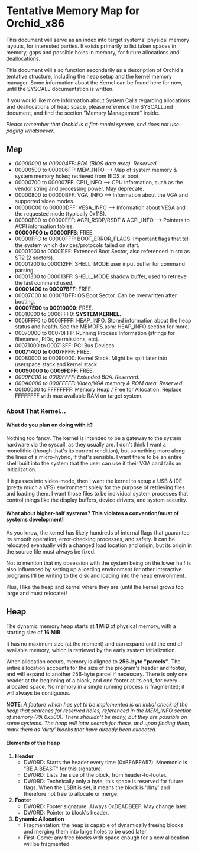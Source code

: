# Tentative Memory Map for Orchid_x86
This document will serve as an index into target systems' physical memory layouts, for interested parties. It exists primarily to list taken spaces in memory, gaps and possible holes in memory, for future allocations and deallocations.

This document will also function secondarily as a description of Orchid's tentative structure, including the heap setup and the kernel memory manager. Some information about the Kernel can be found here for now, until the SYSCALL documentation is written.

If you would like more information about System Calls regarding allocations and deallocations of heap space, please reference the SYSCALL.md document, and find the section "Memory Management" inside.

*Please remember that Orchid is a flat-model system, and does not use paging whatsoever.*


## Map
- *00000000 to 000004FF: BDA (BIOS data area). Reserved.*
- 00000500 to 000006FF: MEM_INFO --> Map of system memory & system memory holes; retrieved from BIOS at boot.
- 00000700 to 000007FF: CPU_INFO --> CPU information, such as the vendor string and processing power. May deprecate.
- 00000800 to 00000BFF: VGA_INFO --> Information about the VGA and supported video modes.
- 00000C00 to 00000DFF: VESA_INFO --> Information about VESA and the requested mode (typically 0x118).
- 00000E00 to 00000EFF: ACPI_RSDP/RSDT & ACPI_INFO --> Pointers to ACPI information tables.
- **00000F00 to 00000FFB**: FREE.
- 00000FFC to 00000FFF: BOOT_ERROR_FLAGS. Important flags that tell the system which devices/protocols failed on start.
- 00001000 to 000011FF: Extended Boot Sector, also referenced in src as ST2 (2 sectors).
- 00001200 to 000012FF: SHELL_MODE user input buffer for command parsing.
- 00001300 to 000013FF: SHELL_MODE shadow buffer, used to retrieve the last command used.
- **00001400 to 00007BFF**: FREE.
- 00007C00 to 00007DFF: OS Boot Sector. Can be overwritten after booting.
- **00007E00 to 00010000**: FREE.
- 00010000 to 0006FFF0: **SYSTEM KERNEL.**
- 0006FFF0 to 0006FFFF: HEAP_INFO. Stored information about the heap status and health. See the MEMOPS.asm: HEAP_INFO section for more.
- 00070000 to 00070FFF: Running Process Information (strings for filenames, PIDs, permissions, etc).
- 00071000 to 000713FF: PCI Bus Devices
- **00071400 to 0007FFFF**: FREE.
- 00080000 to 00090000: Kernel Stack. Might be split later into userspace stack and kernel stack.
- **00090000 to 0009FDFF**: FREE.
- *0009FC00 to 0009FFFF: Extended BDA. Reserved.*
- *000A0000 to 000FFFFF: Video/VGA memory & ROM area. Reserved.*
- 00100000 to FFFFFFFF: Memory Heap / Free for Allocation. Replace FFFFFFFF with max available RAM on target system.


### About That Kernel...
#### What do you plan on doing with it?

Nothing too fancy. The kernel is intended to be a gateway to the system hardware via the syscall, as they usually are. I don't think I want a monolithic (though that's its current rendition), but something more along the lines of a micro-hybrid, if that's sensible. I want there to be an entire shell built into the system that the user can use if their VGA card fails an initialization.

If it passes into video-mode, then I want the kernel to setup a USB & IDE (pretty much a VFS) environment solely for the purpose of retrieving files and loading them. I want those files to be individual system processes that control things like the display buffers, device drivers, and system security.

#### What about higher-half systems? This violates a convention/must of systems development!

As you know, the kernel has likely hundreds of internal flags that guarantee its smooth operation, error-checking processes, and safety. It can be relocated eventually with a changed load location and origin, but its origin in the source file must always be fixed.

Not to mention that my obsession with the system being on the lower half is also influenced by setting up a loading environment for other interactive programs I'll be writing to the disk and loading into the heap environment.

Plus, I like the heap and kernel where they are (until the kernel grows too large and must relocate)!


## Heap
The dynamic memory heap starts at **1 MiB** of physical memory, with a starting size of **16 MiB**.

It has no maximum size (at the moment) and can expand until the end of available memory, which is retrieved by the early system initialization.

When allocation occurs, memory is aligned to **256-byte "parcels"**. The entire allocation accounts for the size of the program's header and footer, and will expand to another 256-byte parcel if necessary. There is only one header at the beginning of a block, and one footer at its end, for every allocated space. No memory in a single running process is fragmented; it will always be contiguous.

**NOTE**: *A feature which has yet to be implemented is an initial check of the heap that searches for reserved holes, referenced in the MEM_INFO section of memory (PA 0x500). There shouldn't be many, but they are possible on some systems. The heap will later search for these, and upon finding them, mark them as 'dirty' blocks that have already been allocated.*

#### Elements of the Heap
1. **Header**
    - DWORD: Starts the header every time (0xBEABEA57). Mnemonic is "BE A BEAST" for this signature.
    - DWORD: Lists the size of the block, from header-to-footer.
    - DWORD: Technically only a byte, this space is reserved for future flags. When the LSBit is set, it means the block is 'dirty' and therefore not free to allocate or merge.
2. **Footer**
    - DWORD: Footer signature. Always 0xDEADBEEF. May change later.
    - DWORD: Pointer to block's header.
3. **Dynamic Allocation**
    - Fragmentation: the heap is capable of dynamically freeing blocks and merging them into large holes to be used later.
    - First-Come: any free blocks with space enough for a new allocation will be fragmented
